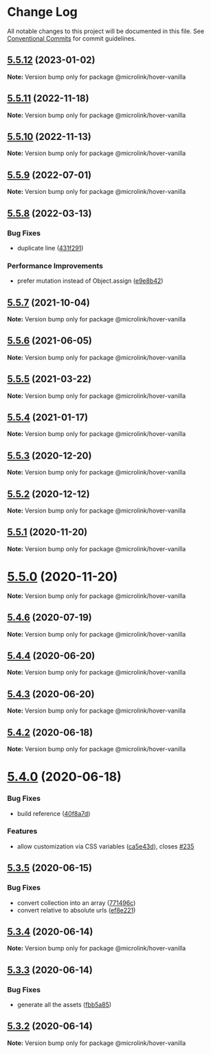 # Change Log

All notable changes to this project will be documented in this file.
See [Conventional Commits](https://conventionalcommits.org) for commit guidelines.

## [5.5.12](https://github.com/microlinkhq/sdk/compare/v5.5.11...v5.5.12) (2023-01-02)

**Note:** Version bump only for package @microlink/hover-vanilla

## [5.5.11](https://github.com/microlinkhq/sdk/compare/v5.5.10...v5.5.11) (2022-11-18)

**Note:** Version bump only for package @microlink/hover-vanilla

## [5.5.10](https://github.com/microlinkhq/sdk/compare/v5.5.9...v5.5.10) (2022-11-13)

**Note:** Version bump only for package @microlink/hover-vanilla

## [5.5.9](https://github.com/microlinkhq/sdk/compare/v5.5.8...v5.5.9) (2022-07-01)

**Note:** Version bump only for package @microlink/hover-vanilla

## [5.5.8](https://github.com/microlinkhq/sdk/compare/v5.5.7...v5.5.8) (2022-03-13)

### Bug Fixes

* duplicate line ([431f291](https://github.com/microlinkhq/sdk/commit/431f291385248e72c163d6e89a6a60fdb1b49bb2))

### Performance Improvements

* prefer mutation instead of Object.assign ([e9e8b42](https://github.com/microlinkhq/sdk/commit/e9e8b42b3f42591f66469226a1c0db0ec1a061c8))

## [5.5.7](https://github.com/microlinkhq/sdk/compare/v5.5.6...v5.5.7) (2021-10-04)

**Note:** Version bump only for package @microlink/hover-vanilla

## [5.5.6](https://github.com/microlinkhq/sdk/compare/v5.5.5...v5.5.6) (2021-06-05)

**Note:** Version bump only for package @microlink/hover-vanilla

## [5.5.5](http://github.com/microlinkhq/sdk/tree/master/packages/hover-vanilla/compare/v5.5.4...v5.5.5) (2021-03-22)

**Note:** Version bump only for package @microlink/hover-vanilla

## [5.5.4](http://github.com/microlinkhq/sdk/tree/master/packages/hover-vanilla/compare/v5.5.3...v5.5.4) (2021-01-17)

**Note:** Version bump only for package @microlink/hover-vanilla

## [5.5.3](http://github.com/microlinkhq/sdk/tree/master/packages/hover-vanilla/compare/v5.5.2...v5.5.3) (2020-12-20)

**Note:** Version bump only for package @microlink/hover-vanilla

## [5.5.2](http://github.com/microlinkhq/sdk/tree/master/packages/hover-vanilla/compare/v5.5.1...v5.5.2) (2020-12-12)

**Note:** Version bump only for package @microlink/hover-vanilla

## [5.5.1](http://github.com/microlinkhq/sdk/tree/master/packages/hover-vanilla/compare/v5.5.0...v5.5.1) (2020-11-20)

**Note:** Version bump only for package @microlink/hover-vanilla

# [5.5.0](http://github.com/microlinkhq/sdk/tree/master/packages/hover-vanilla/compare/v5.4.6...v5.5.0) (2020-11-20)

**Note:** Version bump only for package @microlink/hover-vanilla

## [5.4.6](http://github.com/microlinkhq/sdk/tree/master/packages/hover-vanilla/compare/v5.4.5...v5.4.6) (2020-07-19)

**Note:** Version bump only for package @microlink/hover-vanilla

## [5.4.4](http://github.com/microlinkhq/sdk/tree/master/packages/hover-vanilla/compare/v5.4.3...v5.4.4) (2020-06-20)

**Note:** Version bump only for package @microlink/hover-vanilla

## [5.4.3](http://github.com/microlinkhq/sdk/tree/master/packages/hover-vanilla/compare/v5.4.2...v5.4.3) (2020-06-20)

**Note:** Version bump only for package @microlink/hover-vanilla

## [5.4.2](http://github.com/microlinkhq/sdk/tree/master/packages/hover-vanilla/compare/v5.4.0...v5.4.2) (2020-06-18)

**Note:** Version bump only for package @microlink/hover-vanilla

# [5.4.0](http://github.com/microlinkhq/sdk/tree/master/packages/hover-vanilla/compare/v5.3.5...v5.4.0) (2020-06-18)

### Bug Fixes

* build reference ([40f8a7d](http://github.com/microlinkhq/sdk/tree/master/packages/hover-vanilla/commit/40f8a7d2e9936b823ea1e2cfdabf0df7ee2fcb44))

### Features

* allow customization via CSS variables ([ca5e43d](http://github.com/microlinkhq/sdk/tree/master/packages/hover-vanilla/commit/ca5e43dce9937804ad9096c2277c430ebaa60043)), closes [#235](http://github.com/microlinkhq/sdk/tree/master/packages/hover-vanilla/issues/235)

## [5.3.5](http://github.com/microlinkhq/sdk/tree/master/packages/hover-vanilla/compare/v5.3.4...v5.3.5) (2020-06-15)

### Bug Fixes

* convert collection into an array ([771496c](http://github.com/microlinkhq/sdk/tree/master/packages/hover-vanilla/commit/771496c2455e77e57ac3e14937c74ca719b8468c))
* convert relative to absolute urls ([ef8e221](http://github.com/microlinkhq/sdk/tree/master/packages/hover-vanilla/commit/ef8e221f0e1a9b74bc3d72e79d87a71d347f8e5b))

## [5.3.4](http://github.com/microlinkhq/sdk/tree/master/packages/hover-vanilla/compare/v5.3.3...v5.3.4) (2020-06-14)

**Note:** Version bump only for package @microlink/hover-vanilla

## [5.3.3](http://github.com/microlinkhq/sdk/tree/master/packages/hover-vanilla/compare/v5.3.2...v5.3.3) (2020-06-14)

### Bug Fixes

* generate all the assets ([fbb5a85](http://github.com/microlinkhq/sdk/tree/master/packages/hover-vanilla/commit/fbb5a85ad9d56d59ca8d0cea314124999a0905b7))

## [5.3.2](http://github.com/microlinkhq/sdk/tree/master/packages/hover-vanilla/compare/v5.3.1...v5.3.2) (2020-06-14)

**Note:** Version bump only for package @microlink/hover-vanilla
